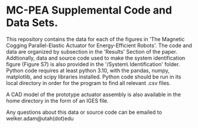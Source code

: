 # MC-PEA Supplemental Code and Data Sets.

This repository contains the data for each of the figures in 'The Magnetic Cogging Parallel-Elastic Actuator for Energy-Efficient Robots'. The code and data are organized by subsection in the 'Results' Section of the paper. Addtionally, data and source code used to make the system identification figure (Figure S7) is also provided in the '/System\ Identification' folder. Python code requires at least python 3.10, with the pandas, numpy, matplotlib, and scipy libraries installed. Python code should be run in its local directory in order for the program to find all relevant .csv files.

A CAD model of the prototype actuator assembly is also available in the home directory in the form of an IGES file.


Any questions about this data or source code can be emailed to welker.adam@utah(dot)edu